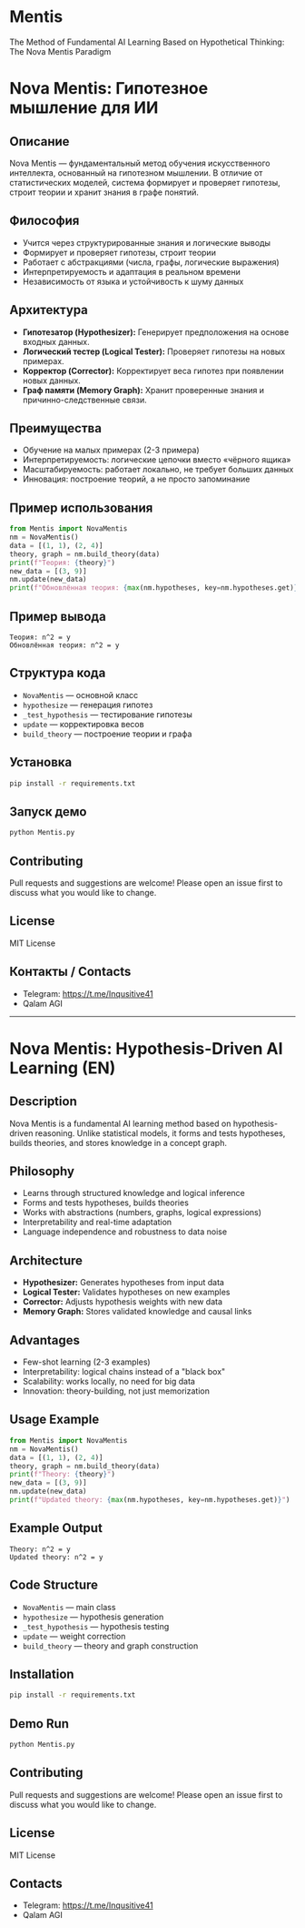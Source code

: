 # Mentis
The Method of Fundamental AI Learning Based on Hypothetical Thinking: The Nova Mentis Paradigm
# Nova Mentis: Гипотезное мышление для ИИ

## Описание
Nova Mentis — фундаментальный метод обучения искусственного интеллекта, основанный на гипотезном мышлении. В отличие от статистических моделей, система формирует и проверяет гипотезы, строит теории и хранит знания в графе понятий.

## Философия
- Учится через структурированные знания и логические выводы
- Формирует и проверяет гипотезы, строит теории
- Работает с абстракциями (числа, графы, логические выражения)
- Интерпретируемость и адаптация в реальном времени
- Независимость от языка и устойчивость к шуму данных

## Архитектура
- **Гипотезатор (Hypothesizer):** Генерирует предположения на основе входных данных.
- **Логический тестер (Logical Tester):** Проверяет гипотезы на новых примерах.
- **Корректор (Corrector):** Корректирует веса гипотез при появлении новых данных.
- **Граф памяти (Memory Graph):** Хранит проверенные знания и причинно-следственные связи.

## Преимущества
- Обучение на малых примерах (2-3 примера)
- Интерпретируемость: логические цепочки вместо «чёрного ящика»
- Масштабируемость: работает локально, не требует больших данных
- Инновация: построение теорий, а не просто запоминание

## Пример использования
```python
from Mentis import NovaMentis
nm = NovaMentis()
data = [(1, 1), (2, 4)]
theory, graph = nm.build_theory(data)
print(f"Теория: {theory}")
new_data = [(3, 9)]
nm.update(new_data)
print(f"Обновлённая теория: {max(nm.hypotheses, key=nm.hypotheses.get)}")
```

## Пример вывода
```
Теория: n^2 = y
Обновлённая теория: n^2 = y
```

## Структура кода
- `NovaMentis` — основной класс
- `hypothesize` — генерация гипотез
- `_test_hypothesis` — тестирование гипотезы
- `update` — корректировка весов
- `build_theory` — построение теории и графа

## Установка
```bash
pip install -r requirements.txt
```

## Запуск демо
```bash
python Mentis.py
```

## Contributing
Pull requests and suggestions are welcome! Please open an issue first to discuss what you would like to change.

## License
MIT License

## Контакты / Contacts
- Telegram: https://t.me/Inqusitive41
- Qalam AGI

---

# Nova Mentis: Hypothesis-Driven AI Learning (EN)

## Description
Nova Mentis is a fundamental AI learning method based on hypothesis-driven reasoning. Unlike statistical models, it forms and tests hypotheses, builds theories, and stores knowledge in a concept graph.

## Philosophy
- Learns through structured knowledge and logical inference
- Forms and tests hypotheses, builds theories
- Works with abstractions (numbers, graphs, logical expressions)
- Interpretability and real-time adaptation
- Language independence and robustness to data noise

## Architecture
- **Hypothesizer:** Generates hypotheses from input data
- **Logical Tester:** Validates hypotheses on new examples
- **Corrector:** Adjusts hypothesis weights with new data
- **Memory Graph:** Stores validated knowledge and causal links

## Advantages
- Few-shot learning (2-3 examples)
- Interpretability: logical chains instead of a "black box"
- Scalability: works locally, no need for big data
- Innovation: theory-building, not just memorization

## Usage Example
```python
from Mentis import NovaMentis
nm = NovaMentis()
data = [(1, 1), (2, 4)]
theory, graph = nm.build_theory(data)
print(f"Theory: {theory}")
new_data = [(3, 9)]
nm.update(new_data)
print(f"Updated theory: {max(nm.hypotheses, key=nm.hypotheses.get)}")
```

## Example Output
```
Theory: n^2 = y
Updated theory: n^2 = y
```

## Code Structure
- `NovaMentis` — main class
- `hypothesize` — hypothesis generation
- `_test_hypothesis` — hypothesis testing
- `update` — weight correction
- `build_theory` — theory and graph construction

## Installation
```bash
pip install -r requirements.txt
```

## Demo Run
```bash
python Mentis.py
```

## Contributing
Pull requests and suggestions are welcome! Please open an issue first to discuss what you would like to change.

## License
MIT License

## Contacts
- Telegram: https://t.me/Inqusitive41
- Qalam AGI 
